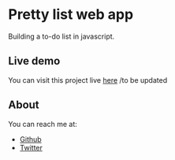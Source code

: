 <h1 id="prettierlist">Pretty list web app</h1>

<p>Building a to-do list in javascript.</p>


## Live demo

You can visit this project live [here]() /to be updated

## About

You can reach me at: 
 - [Github](https://github.com/misselliev/)
 - [Twitter](https://twitter.com/miss_elliev/)

